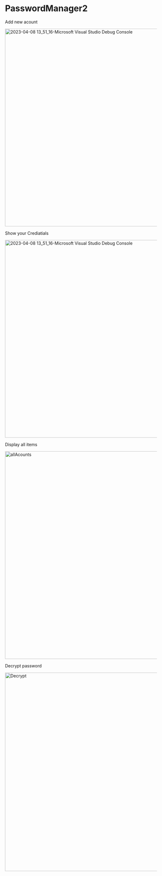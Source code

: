 # PasswordManager2
Add new acount


<img width="652" alt="2023-04-08 13_51_16-Microsoft Visual Studio Debug Console" src="https://user-images.githubusercontent.com/75075338/230719769-f7dfc62f-40e8-4d7a-a410-60c0838311b9.png">


Show your Crediatials

<img width="652" alt="2023-04-08 13_51_16-Microsoft Visual Studio Debug Console" src="https://user-images.githubusercontent.com/75075338/230719805-8a6aef23-c625-4fb5-a563-790d9bfa23c6.png">
 
 
 Display all items
 
 <img width="685" alt="allAcounts" src="https://user-images.githubusercontent.com/75075338/230719831-7e20287a-a29d-4056-9bb4-365555879d59.png">



Decrypt password



<img width="655" alt="Decrypt" src="https://user-images.githubusercontent.com/75075338/230719892-ad87a312-da51-4655-9810-ca84a75d4a4b.png">
